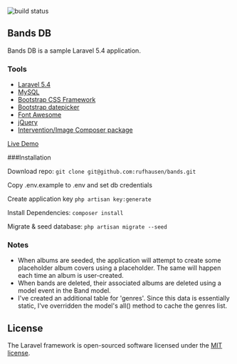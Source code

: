 
![build status](http://ci.rufserver.com/build-status/image/1)

## Bands DB

Bands DB is a sample Laravel 5.4 application.

### Tools
- [Laravel 5.4](https://laravel.com)
- [MySQL](https://www.mysql.com/)
- [Bootstrap CSS Framework](http://getbootstrap.com/)
- [Bootstrap datepicker](https://github.com/uxsolutions/bootstrap-datepicker)
- [Font Awesome](http://fontawesome.io/)
- [jQuery](http://jquery.com/)
- [Intervention/Image Composer package](https://github.com/Intervention/image)

[Live Demo](http://bands.rufserver.com)

###Installation

Download repo:
```git clone git@github.com:rufhausen/bands.git```

Copy .env.example to .env and set db credentials

Create application key
```php artisan key:generate```

Install Dependencies:
```composer install```

Migrate & seed database:
```php artisan migrate --seed```

### Notes
- When albums are seeded, the application will attempt to create some placeholder album covers using a placeholder. The same will happen each time an album is user-created.
- When bands are deleted, their associated albums are deleted using a model event in the Band model.
- I've created an additional table for 'genres'. Since this data is essentially static, I've overridden the model's all() method to cache the genres list.


## License

The Laravel framework is open-sourced software licensed under the [MIT license](http://opensource.org/licenses/MIT).
